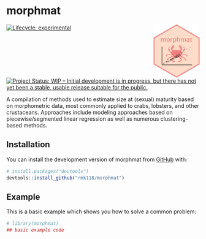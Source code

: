 
# morphmat

<img src="man/figures/logo.png" align="right" height="139" alt="Hex sticker logo for morphmat package" />

<!-- badges: start -->

[![Lifecycle:
experimental](https://img.shields.io/badge/lifecycle-experimental-orange.svg)](https://lifecycle.r-lib.org/articles/stages.html#experimental)
[![Project Status: WIP – Initial development is in progress, but there
has not yet been a stable, usable release suitable for the
public.](https://www.repostatus.org/badges/latest/wip.svg)](https://www.repostatus.org/#wip)
<!-- badges: end -->

A compilation of methods used to estimate size at (sexual) maturity
based on morphometric data, most commonly applied to crabs, lobsters,
and other crustaceans. Approaches include modeling approaches based on
piecewise/segmented linear regression as well as numerous
clustering-based methods.

## Installation

You can install the development version of morphmat from
[GitHub](https://github.com/) with:

``` r
# install.packages("devtools")
devtools::install_github("rmk118/morphmat")
```

## Example

This is a basic example which shows you how to solve a common problem:

``` r
# library(morphmat)
## basic example code
```
